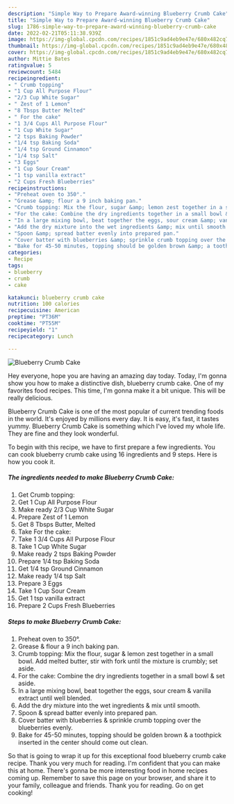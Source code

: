```yaml
---
description: "Simple Way to Prepare Award-winning Blueberry Crumb Cake"
title: "Simple Way to Prepare Award-winning Blueberry Crumb Cake"
slug: 1786-simple-way-to-prepare-award-winning-blueberry-crumb-cake
date: 2022-02-21T05:11:38.939Z
image: https://img-global.cpcdn.com/recipes/1851c9ad4eb9e47e/680x482cq70/blueberry-crumb-cake-recipe-main-photo.jpg
thumbnail: https://img-global.cpcdn.com/recipes/1851c9ad4eb9e47e/680x482cq70/blueberry-crumb-cake-recipe-main-photo.jpg
cover: https://img-global.cpcdn.com/recipes/1851c9ad4eb9e47e/680x482cq70/blueberry-crumb-cake-recipe-main-photo.jpg
author: Mittie Bates
ratingvalue: 5
reviewcount: 5484
recipeingredient:
- " Crumb topping"
- "1 Cup All Purpose Flour"
- "2/3 Cup White Sugar"
- " Zest of 1 Lemon"
- "8 Tbsps Butter Melted"
- " For the cake"
- "1 3/4 Cups All Purpose Flour"
- "1 Cup White Sugar"
- "2 tsps Baking Powder"
- "1/4 tsp Baking Soda"
- "1/4 tsp Ground Cinnamon"
- "1/4 tsp Salt"
- "3 Eggs"
- "1 Cup Sour Cream"
- "1 tsp vanilla extract"
- "2 Cups Fresh Blueberries"
recipeinstructions:
- "Preheat oven to 350°."
- "Grease &amp; flour a 9 inch baking pan."
- "Crumb topping: Mix the flour, sugar &amp; lemon zest together in a small bowl. Add melted butter, stir with fork until the mixture is crumbly; set aside."
- "For the cake: Combine the dry ingredients together in a small bowl &amp; set aside."
- "In a large mixing bowl, beat together the eggs, sour cream &amp; vanilla extract until well blended."
- "Add the dry mixture into the wet ingredients &amp; mix until smooth."
- "Spoon &amp; spread batter evenly into prepared pan."
- "Cover batter with blueberries &amp; sprinkle crumb topping over the blueberries evenly."
- "Bake for 45-50 minutes, topping should be golden brown &amp; a toothpick inserted in the center should come out clean."
categories:
- Recipe
tags:
- blueberry
- crumb
- cake

katakunci: blueberry crumb cake 
nutrition: 100 calories
recipecuisine: American
preptime: "PT36M"
cooktime: "PT55M"
recipeyield: "1"
recipecategory: Lunch

---
```



![Blueberry Crumb Cake](https://img-global.cpcdn.com/recipes/1851c9ad4eb9e47e/680x482cq70/blueberry-crumb-cake-recipe-main-photo.jpg)

Hey everyone, hope you are having an amazing day today. Today, I'm gonna show you how to make a distinctive dish, blueberry crumb cake. One of my favorites food recipes. This time, I'm gonna make it a bit unique. This will be really delicious.



Blueberry Crumb Cake is one of the most popular of current trending foods in the world. It's enjoyed by millions every day. It is easy, it's fast, it tastes yummy. Blueberry Crumb Cake is something which I've loved my whole life. They are fine and they look wonderful.


To begin with this recipe, we have to first prepare a few ingredients. You can cook blueberry crumb cake using 16 ingredients and 9 steps. Here is how you cook it.

<!--inarticleads1-->

##### The ingredients needed to make Blueberry Crumb Cake:

1. Get  Crumb topping:
1. Get 1 Cup All Purpose Flour
1. Make ready 2/3 Cup White Sugar
1. Prepare  Zest of 1 Lemon
1. Get 8 Tbsps Butter, Melted
1. Take  For the cake:
1. Take 1 3/4 Cups All Purpose Flour
1. Take 1 Cup White Sugar
1. Make ready 2 tsps Baking Powder
1. Prepare 1/4 tsp Baking Soda
1. Get 1/4 tsp Ground Cinnamon
1. Make ready 1/4 tsp Salt
1. Prepare 3 Eggs
1. Take 1 Cup Sour Cream
1. Get 1 tsp vanilla extract
1. Prepare 2 Cups Fresh Blueberries




<!--inarticleads2-->

##### Steps to make Blueberry Crumb Cake:

1. Preheat oven to 350°.
1. Grease &amp; flour a 9 inch baking pan.
1. Crumb topping: Mix the flour, sugar &amp; lemon zest together in a small bowl. Add melted butter, stir with fork until the mixture is crumbly; set aside.
1. For the cake: Combine the dry ingredients together in a small bowl &amp; set aside.
1. In a large mixing bowl, beat together the eggs, sour cream &amp; vanilla extract until well blended.
1. Add the dry mixture into the wet ingredients &amp; mix until smooth.
1. Spoon &amp; spread batter evenly into prepared pan.
1. Cover batter with blueberries &amp; sprinkle crumb topping over the blueberries evenly.
1. Bake for 45-50 minutes, topping should be golden brown &amp; a toothpick inserted in the center should come out clean.




So that is going to wrap it up for this exceptional food blueberry crumb cake recipe. Thank you very much for reading. I'm confident that you can make this at home. There's gonna be more interesting food in home recipes coming up. Remember to save this page on your browser, and share it to your family, colleague and friends. Thank you for reading. Go on get cooking!
